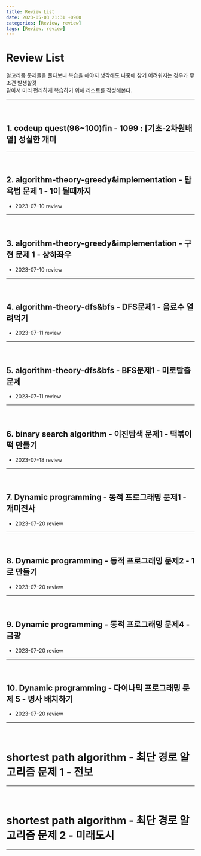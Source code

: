 ```yaml
---
title: Review List
date: 2023-05-03 21:31 +0900
categories: [Review, review]
tags: [Review, review]
---
```


# Review List

알고리즘 문제들을 풀다보니 복습을 해야지 생각해도 나중에 찾기 어려워지는 경우가 무조건 발생할것  
같아서 미리 편리하게 복습하기 위해 리스트를 작성해본다.

-----
<br/>

## 1. codeup quest(96~100)fin - 1099 : [기초-2차원배열] 성실한 개미

-----
<br/>

## 2. algorithm-theory-greedy&implementation - 탐욕법 문제 1 - 1이 될때까지

- 2023-07-10 review

-----
<br/>

## 3. algorithm-theory-greedy&implementation - 구현 문제 1 - 상하좌우

- 2023-07-10 review

-----
<br/>

## 4. algorithm-theory-dfs&bfs - DFS문제1 - 음료수 얼려먹기 

- 2023-07-11 review

-----
<br/>

## 5. algorithm-theory-dfs&bfs - BFS문제1 - 미로탈출 문제

- 2023-07-11 review

-----
<br/>

## 6. binary search algorithm - 이진탐색 문제1 - 떡볶이 떡 만들기

- 2023-07-18 review

-----
<br/>

## 7. Dynamic programming - 동적 프로그래밍 문제1 - 개미전사

- 2023-07-20 review

-----
<br/>

## 8. Dynamic programming - 동적 프로그래밍 문제2 - 1로 만들기

- 2023-07-20 review

-----
<br/>

## 9. Dynamic programming - 동적 프로그래밍 문제4 - 금광

- 2023-07-20 review

-----
<br/>

## 10. Dynamic programming -  다이나믹 프로그래밍 문제 5 - 병사 배치하기

- 2023-07-20 review

-----
<br/>

# shortest path algorithm - 최단 경로 알고리즘 문제 1 - 전보

-----
<br/>

# shortest path algorithm - 최단 경로 알고리즘 문제 2 - 미래도시

-----
<br/>